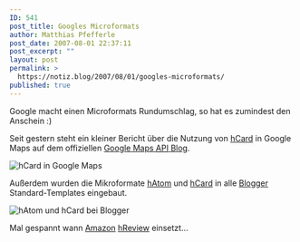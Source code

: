 ```yaml
---
ID: 541
post_title: Googles Microformats
author: Matthias Pfefferle
post_date: 2007-08-01 22:37:11
post_excerpt: ""
layout: post
permalink: >
  https://notiz.blog/2007/08/01/googles-microformats/
published: true
---
```

Google macht einen Microformats Rundumschlag, so hat es zumindest den Anschein :)

Seit gestern steht ein kleiner Bericht über die Nutzung von <a href="http://microformats.org/wiki/hCard">hCard</a> in Google Maps auf dem offiziellen <a href="http://googlemapsapi.blogspot.com/2007/06/microformats-in-google-maps.html">Google Maps <abbr title="Application Programming Interface">API</abbr> Blog</a>.

<img class="aligncenter" src='http://notiz.blog/wp-content/uploads/2007/08/googlemaps.jpg' alt='hCard in Google Maps' />

Außerdem wurden die Mikroformate <a href="http://microformats.org/wiki/hAtom">hAtom</a> und <a href="http://microformats.org/wiki/hCard">hCard</a> in alle <a href="https://www.blogger.com/">Blogger</a> Standard-Templates eingebaut.

<img class="aligncenter" src='http://notiz.blog/wp-content/uploads/2007/08/blogger.jpg' alt='hAtom und hCard bei Blogger' />

Mal gespannt wann <a href="http://www.amazon.de">Amazon</a> <a href="http://microformats.org/wiki/hReview">hReview</a> einsetzt...